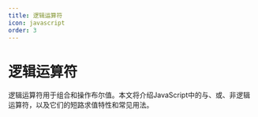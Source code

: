 ```yaml
---
title: 逻辑运算符
icon: javascript
order: 3
---
```


# 逻辑运算符

逻辑运算符用于组合和操作布尔值。本文将介绍JavaScript中的与、或、非逻辑运算符，以及它们的短路求值特性和常见用法。

